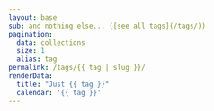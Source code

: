 ```yaml
---
layout: base
sub: and nothing else... ([see all tags](/tags/))
pagination:
  data: collections
  size: 1
  alias: tag
permalink: /tags/{{ tag | slug }}/
renderData:
  title: "Just {{ tag }}"
  calendar: '{{ tag }}'
---
```

